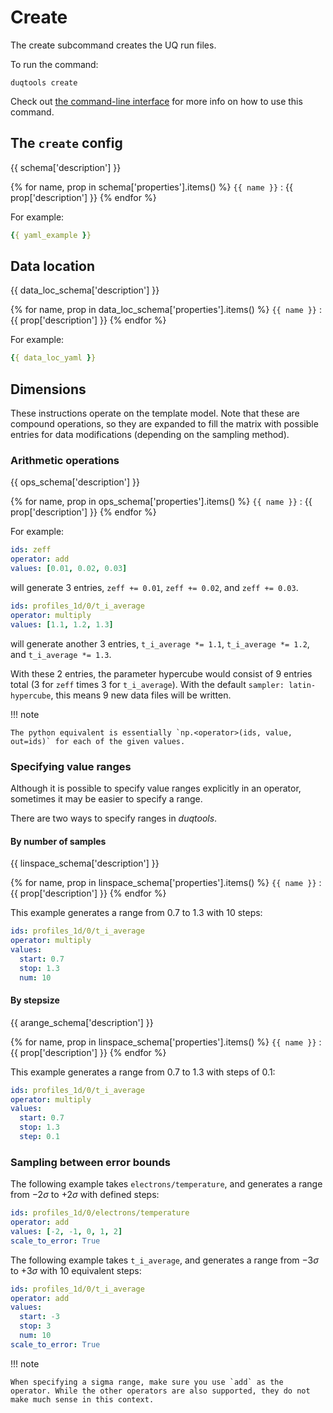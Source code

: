# Create

The create subcommand creates the UQ run files.

To run the command:

`duqtools create`

Check out [the command-line interface](/command-line-interface/#create) for more info on how to use this command.


## The `create` config

{{ schema['description'] }}

{% for name, prop in schema['properties'].items() %}
`{{ name }}`
: {{ prop['description'] }}
{% endfor %}

For example:

```yaml title="duqtools.yaml"
{{ yaml_example }}
```

## Data location

{{ data_loc_schema['description'] }}

{% for name, prop in data_loc_schema['properties'].items() %}
`{{ name }}`
: {{ prop['description'] }}
{% endfor %}

For example:

```yaml title="duqtools.yaml"
{{ data_loc_yaml }}
```

## Dimensions

These instructions operate on the template model. Note that these are compound operations, so they are expanded to fill the matrix with possible entries for data modifications (depending on the sampling method).

### Arithmetic operations

{{ ops_schema['description'] }}

{% for name, prop in ops_schema['properties'].items() %}
`{{ name }}`
: {{ prop['description'] }}
{% endfor %}

For example:

```yaml title="duqtools.yaml"
ids: zeff
operator: add
values: [0.01, 0.02, 0.03]
```

will generate 3 entries, `zeff += 0.01`, `zeff += 0.02`, and `zeff += 0.03`.

```yaml title="duqtools.yaml"
ids: profiles_1d/0/t_i_average
operator: multiply
values: [1.1, 1.2, 1.3]
```

will generate another 3 entries, `t_i_average *= 1.1`, `t_i_average *= 1.2`, and `t_i_average *= 1.3`.

With these 2 entries, the parameter hypercube would consist of 9 entries total (3 for `zeff`
times 3 for `t_i_average`).
With the default `sampler: latin-hypercube`, this means 9 new data files will be written.

!!! note

    The python equivalent is essentially `np.<operator>(ids, value, out=ids)` for each of the given values.

### Specifying value ranges

Although it is possible to specify value ranges explicitly in an operator, sometimes it may be easier to specify a range.

There are two ways to specify ranges in *duqtools*.

#### By number of samples

{{ linspace_schema['description'] }}

{% for name, prop in linspace_schema['properties'].items() %}
`{{ name }}`
: {{ prop['description'] }}
{% endfor %}

This example generates a range from 0.7 to 1.3 with 10 steps:

```yaml title="duqtools.yaml"
ids: profiles_1d/0/t_i_average
operator: multiply
values:
  start: 0.7
  stop: 1.3
  num: 10
```

#### By stepsize

{{ arange_schema['description'] }}

{% for name, prop in linspace_schema['properties'].items() %}
`{{ name }}`
: {{ prop['description'] }}
{% endfor %}

This example generates a range from 0.7 to 1.3 with steps of 0.1:

```yaml title="duqtools.yaml"
ids: profiles_1d/0/t_i_average
operator: multiply
values:
  start: 0.7
  stop: 1.3
  step: 0.1
```

### Sampling between error bounds

The following example takes `electrons/temperature`, and generates a range from $-2\sigma$ to $+2\sigma$ with defined steps:

```yaml title="duqtools.yaml"
ids: profiles_1d/0/electrons/temperature
operator: add
values: [-2, -1, 0, 1, 2]
scale_to_error: True
```

The following example takes `t_i_average`, and generates a range from $-3\sigma$ to $+3\sigma$ with 10 equivalent steps:

```yaml title="duqtools.yaml"
ids: profiles_1d/0/t_i_average
operator: add
values:
  start: -3
  stop: 3
  num: 10
scale_to_error: True
```

!!! note

    When specifying a sigma range, make sure you use `add` as the operator. While the other operators are also supported, they do not make much sense in this context.
